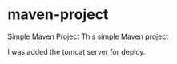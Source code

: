 # maven-project

Simple Maven Project
This simple Maven project

I was added the tomcat server for deploy.
